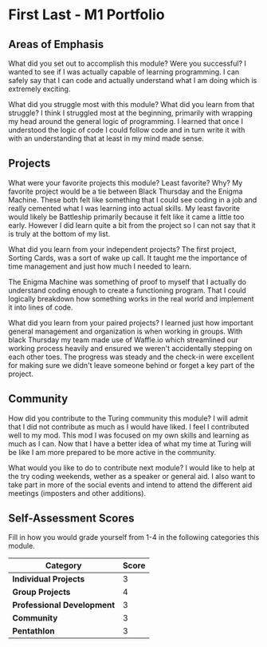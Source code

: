 # First Last - M1 Portfolio

## Areas of Emphasis

What did you set out to accomplish this module? Were you successful?
  I wanted to see if I was actually capable of learning programming.
  I can safely say that I can code and actually understand what I am doing which is extremely exciting.

What did you struggle most with this module? What did you learn from that struggle?
  I think I struggled most at the beginning, primarily with wrapping my head around the general logic of programming.
  I learned that once I understood the logic of code I could follow code and in turn write it with with an understanding that at least in my mind made sense.

## Projects

What were your favorite projects this module? Least favorite? Why?
  My favorite project would be a tie between Black Thursday and the Enigma Machine. These both felt like something that I could see coding in a job and really cemented what I was learning into actual skills.
  My least favorite would likely be Battleship primarily because it felt like it came a little too early. However I did learn quite a bit from the project so I can not say that it is truly at the bottom of my list.

What did you learn from your independent projects?
  The first project, Sorting Cards, was a sort of wake up call. It taught me the importance of time management and just how much I needed to learn.

  The Enigma Machine was something of proof to myself that I actually do understand coding enough to create a functioning program. That I could logically breakdown how something works in the real world and implement it into lines of code.

What did you learn from your paired projects?
  I learned just how important general management and organization is when working in groups.
  With black Thursday my team made use of Waffle.io which streamlined our working process heavily and ensured we weren't accidentally stepping on each other toes. The progress was steady and the check-in were excellent for making sure we didn't leave someone behind or forget a key part of the project.

## Community

How did you contribute to the Turing community this module?
  I will admit that I did not contribute as much as I would have liked. I feel I contributed well to my mod. This mod I was focused on my own skills and learning as much as I can. Now that I have a better idea of what my time at Turing will be like I am more prepared to be more active in the community.

What would you like to do to contribute next module?
  I would like to help at the try coding weekends, wether as a speaker or general aid. I also want to take part in more of the social events and intend to attend the different aid meetings (imposters and other additions).

## Self-Assessment Scores

Fill in how you would grade yourself from 1-4 in the following categories this module.

| Category                     | Score |
| -----------------------------| ----- |
| **Individual Projects**      |   3   |
| **Group Projects**           |   4   |
| **Professional Development** |   3   |
| **Community**                |   3   |
| **Pentathlon**               |   3   |
